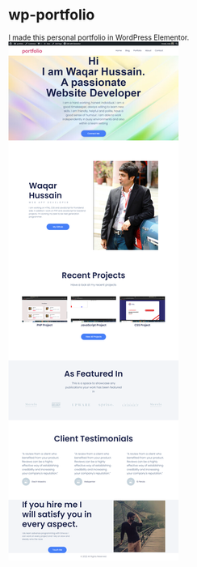 # wp-portfolio
I made this personal portfolio in WordPress Elementor.
![alt wp-portfolio](https://github.com/DragMeToProgrammingParadise/wp-portfolio/blob/main/screencapture-workwithwaqarhussain-test-2022-09-05-12_10_29.png?raw=true)

